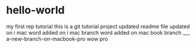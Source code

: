 # hello-world
my first rep tutorial
this is a git tutorial project
updated readme file
updated on i mac
word added on i mac branch
word added on mac book branch ___
a-new-branch-on-macbook-pro
wow pro
